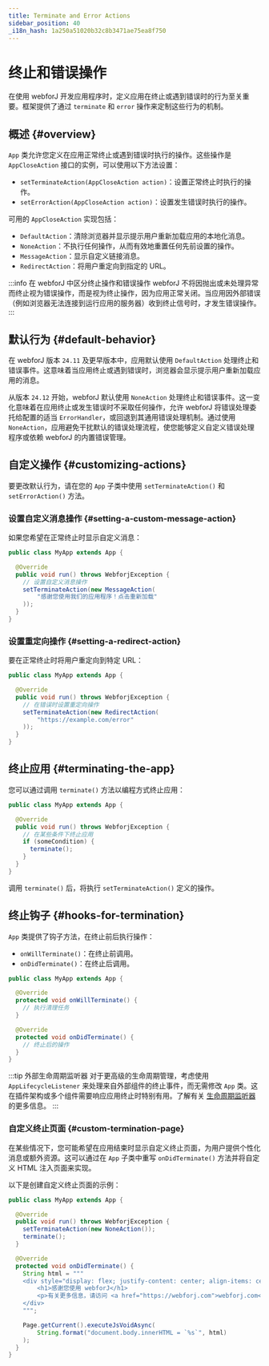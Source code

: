 ```yaml
---
title: Terminate and Error Actions
sidebar_position: 40
_i18n_hash: 1a250a51020b32c8b3471ae75ea8f750
---
```

<!-- vale off -->
# 终止和错误操作 <DocChip chip='since' label='23.06' />
<!-- vale on -->

在使用 webforJ 开发应用程序时，定义应用在终止或遇到错误时的行为至关重要。框架提供了通过 `terminate` 和 `error` 操作来定制这些行为的机制。

## 概述 {#overview}

`App` 类允许您定义在应用正常终止或遇到错误时执行的操作。这些操作是 `AppCloseAction` 接口的实例，可以使用以下方法设置：

- `setTerminateAction(AppCloseAction action)`：设置正常终止时执行的操作。
- `setErrorAction(AppCloseAction action)`：设置发生错误时执行的操作。

可用的 `AppCloseAction` 实现包括：

- `DefaultAction`：清除浏览器并显示提示用户重新加载应用的本地化消息。
- `NoneAction`：不执行任何操作，从而有效地重置任何先前设置的操作。
- `MessageAction`：显示自定义链接消息。
- `RedirectAction`：将用户重定向到指定的 URL。

:::info 在 webforJ 中区分终止操作和错误操作
webforJ 不将因抛出或未处理异常而终止视为错误操作，而是视为终止操作，因为应用正常关闭。当应用因外部错误（例如浏览器无法连接到运行应用的服务器）收到终止信号时，才发生错误操作。
:::

## 默认行为 {#default-behavior}

在 webforJ 版本 `24.11` 及更早版本中，应用默认使用 `DefaultAction` 处理终止和错误事件。这意味着当应用终止或遇到错误时，浏览器会显示提示用户重新加载应用的消息。

从版本 `24.12` 开始，webforJ 默认使用 `NoneAction` 处理终止和错误事件。这一变化意味着在应用终止或发生错误时不采取任何操作，允许 webforJ 将错误处理委托给配置的适当 `ErrorHandler`，或回退到其通用错误处理机制。通过使用 `NoneAction`，应用避免干扰默认的错误处理流程，使您能够定义自定义错误处理程序或依赖 webforJ 的内置错误管理。

## 自定义操作 {#customizing-actions}

要更改默认行为，请在您的 `App` 子类中使用 `setTerminateAction()` 和 `setErrorAction()` 方法。

### 设置自定义消息操作 {#setting-a-custom-message-action}

如果您希望在正常终止时显示自定义消息：

```java
public class MyApp extends App {

  @Override
  public void run() throws WebforjException {
    // 设置自定义消息操作
    setTerminateAction(new MessageAction(
        "感谢您使用我们的应用程序！点击重新加载"
    ));
  }
}
```

### 设置重定向操作 {#setting-a-redirect-action}

要在正常终止时将用户重定向到特定 URL：

```java
public class MyApp extends App {

  @Override
  public void run() throws WebforjException {
    // 在错误时设置重定向操作
    setTerminateAction(new RedirectAction(
        "https://example.com/error"
    ));
  }
}
```

## 终止应用 {#terminating-the-app}

您可以通过调用 `terminate()` 方法以编程方式终止应用：

```java
public class MyApp extends App {

  @Override
  public void run() throws WebforjException {
    // 在某些条件下终止应用
    if (someCondition) {
      terminate();
    }
  }
}
```

调用 `terminate()` 后，将执行 `setTerminateAction()` 定义的操作。

## 终止钩子 {#hooks-for-termination}

`App` 类提供了钩子方法，在终止前后执行操作：

- `onWillTerminate()`：在终止前调用。
- `onDidTerminate()`：在终止后调用。

```java
public class MyApp extends App {

  @Override
  protected void onWillTerminate() {
    // 执行清理任务
  }

  @Override
  protected void onDidTerminate() {
    // 终止后的操作
  }
}
```

:::tip 外部生命周期监听器
对于更高级的生命周期管理，考虑使用 `AppLifecycleListener` 来处理来自外部组件的终止事件，而无需修改 `App` 类。这在插件架构或多个组件需要响应应用终止时特别有用。了解有关 [生命周期监听器](lifecycle-listeners.md) 的更多信息。
:::

### 自定义终止页面 {#custom-termination-page}

在某些情况下，您可能希望在应用结束时显示自定义终止页面，为用户提供个性化消息或额外资源。这可以通过在 `App` 子类中重写 `onDidTerminate()` 方法并将自定义 HTML 注入页面来实现。

以下是创建自定义终止页面的示例：

```java
public class MyApp extends App {

  @Override
  public void run() throws WebforjException {
    setTerminateAction(new NoneAction());
    terminate();
  }

  @Override
  protected void onDidTerminate() {
    String html = """
    <div style="display: flex; justify-content: center; align-items: center; height: 100vh; flex-direction: column;">
        <h1>感谢您使用 webforJ</h1>
        <p>有关更多信息，请访问 <a href="https://webforj.com">webforj.com</a></p>
    </div>
    """;

    Page.getCurrent().executeJsVoidAsync(
        String.format("document.body.innerHTML = `%s`", html)
    );
  }
}
```
